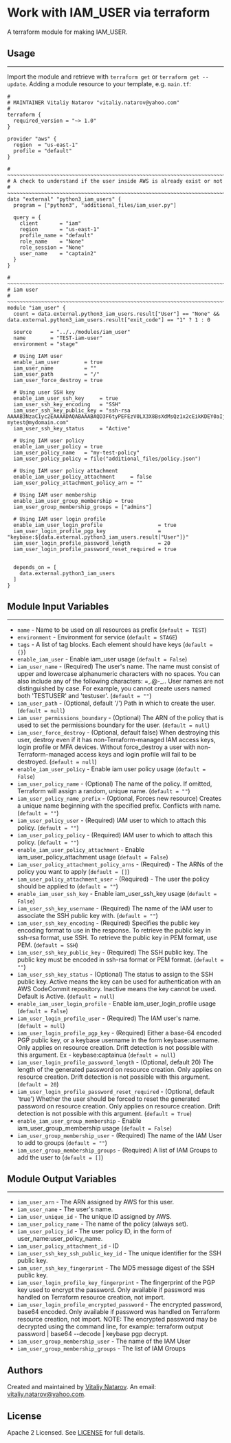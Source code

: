# Work with IAM_USER via terraform

A terraform module for making IAM_USER.


## Usage
----------------------
Import the module and retrieve with ```terraform get``` or ```terraform get --update```. Adding a module resource to your template, e.g. `main.tf`:

```
#
# MAINTAINER Vitaliy Natarov "vitaliy.natarov@yahoo.com"
#
terraform {
  required_version = "~> 1.0"
}

provider "aws" {
  region  = "us-east-1"
  profile = "default"
}

# ~~~~~~~~~~~~~~~~~~~~~~~~~~~~~~~~~~~~~~~~~~~~~~~~~~~~~~~~~~~~~~~~~~~~~~~~~~~~~~~~~~~~
# A check to understand if the user inside AWS is already exist or not
# ~~~~~~~~~~~~~~~~~~~~~~~~~~~~~~~~~~~~~~~~~~~~~~~~~~~~~~~~~~~~~~~~~~~~~~~~~~~~~~~~~~~~
data "external" "python3_iam_users" {
  program = ["python3", "additional_files/iam_user.py"]

  query = {
    client       = "iam"
    region       = "us-east-1"
    profile_name = "default"
    role_name    = "None"
    role_session = "None"
    user_name    = "captain2"
  }
}

# ~~~~~~~~~~~~~~~~~~~~~~~~~~~~~~~~~~~~~~~~~~~~~~~~~~~~~~~~~~~~~~~~~~~~~~~~~~~~~~~~~~~~
# iam user
# ~~~~~~~~~~~~~~~~~~~~~~~~~~~~~~~~~~~~~~~~~~~~~~~~~~~~~~~~~~~~~~~~~~~~~~~~~~~~~~~~~~~~
module "iam_user" {
  count = data.external.python3_iam_users.result["User"] == "None" && data.external.python3_iam_users.result["exit_code"] == "1" ? 1 : 0

  source      = "../../modules/iam_user"
  name        = "TEST-iam-user"
  environment = "stage"

  # Using IAM user
  enable_iam_user        = true
  iam_user_name          = ""
  iam_user_path          = "/"
  iam_user_force_destroy = true

  # Using user SSH key
  enable_iam_user_ssh_key     = true
  iam_user_ssh_key_encoding   = "SSH"
  iam_user_ssh_key_public_key = "ssh-rsa AAAAB3NzaC1yc2EAAAADAQABAAABAQD3F6tyPEFEzV0LX3X8BsXdMsQz1x2cEikKDEY0aIj41qgxMCP/iteneqXSIFZBp5vizPvaoIR3Um9xK7PGoW8giupGn+EPuxIA4cDM4vzOqOkiMPhz5XK0whEjkVzTo4+S0puvDZuwIsdiW9mxhJc7tgBNL0cYlWSYVkz4G/fslNfRPW5mYAM49f4fhtxPb5ok4Q2Lg9dPKVHO/Bgeu5woMc7RY0p1ej6D4CKFE6lymSDJpW0YHX/wqE9+cfEauh7xZcG0q9t2ta6F6fmX0agvpFyZo8aFbXeUBr7osSCJNgvavWbM/06niWrOvYX2xwWdhXmXSrbX8ZbabVohBK41 mytest@mydomain.com"
  iam_user_ssh_key_status     = "Active"

  # Using IAM user policy
  enable_iam_user_policy = true
  iam_user_policy_name   = "my-test-policy"
  iam_user_policy_policy = file("additional_files/policy.json")

  # Using IAM user policy attachment
  enable_iam_user_policy_attachment     = false
  iam_user_policy_attachment_policy_arn = ""

  # Using IAM user membership
  enable_iam_user_group_membership = true
  iam_user_group_membership_groups = ["admins"]

  # Using IAM user login profile
  enable_iam_user_login_profile                  = true
  iam_user_login_profile_pgp_key                 = "keybase:${data.external.python3_iam_users.result["User"]}"
  iam_user_login_profile_password_length         = 20
  iam_user_login_profile_password_reset_required = true


  depends_on = [
    data.external.python3_iam_users
  ]
}
```

## Module Input Variables
----------------------
- `name` - Name to be used on all resources as prefix (`default = TEST`)
- `environment` - Environment for service (`default = STAGE`)
- `tags` - A list of tag blocks. Each element should have keys (`default = {}`)
- `enable_iam_user` - Enable iam_user usage (`default = False`)
- `iam_user_name` - (Required) The user's name. The name must consist of upper and lowercase alphanumeric characters with no spaces. You can also include any of the following characters: =,.@-_.. User names are not distinguished by case. For example, you cannot create users named both 'TESTUSER' and 'testuser'. (`default = ""`)
- `iam_user_path` - (Optional, default '/') Path in which to create the user. (`default = null`)
- `iam_user_permissions_boundary` - (Optional) The ARN of the policy that is used to set the permissions boundary for the user. (`default = null`)
- `iam_user_force_destroy` - (Optional, default false) When destroying this user, destroy even if it has non-Terraform-managed IAM access keys, login profile or MFA devices. Without force_destroy a user with non-Terraform-managed access keys and login profile will fail to be destroyed. (`default = null`)
- `enable_iam_user_policy` - Enable iam user policy usage (`default = False`)
- `iam_user_policy_name` - (Optional) The name of the policy. If omitted, Terraform will assign a random, unique name. (`default = ""`)
- `iam_user_policy_name_prefix` - (Optional, Forces new resource) Creates a unique name beginning with the specified prefix. Conflicts with name. (`default = ""`)
- `iam_user_policy_user` - (Required) IAM user to which to attach this policy. (`default = ""`)
- `iam_user_policy_policy` - (Required) IAM user to which to attach this policy. (`default = ""`)
- `enable_iam_user_policy_attachment` - Enable iam_user_policy_attachment usage (`default = False`)
- `iam_user_policy_attachment_policy_arns` - (Required) - The ARNs of the policy you want to apply (`default = []`)
- `iam_user_policy_attachment_user` - (Required) - The user the policy should be applied to (`default = ""`)
- `enable_iam_user_ssh_key` - Enable iam_user_ssh_key usage (`default = False`)
- `iam_user_ssh_key_username` - (Required) The name of the IAM user to associate the SSH public key with. (`default = ""`)
- `iam_user_ssh_key_encoding` - (Required) Specifies the public key encoding format to use in the response. To retrieve the public key in ssh-rsa format, use SSH. To retrieve the public key in PEM format, use PEM. (`default = SSH`)
- `iam_user_ssh_key_public_key` - (Required) The SSH public key. The public key must be encoded in ssh-rsa format or PEM format. (`default = ""`)
- `iam_user_ssh_key_status` - (Optional) The status to assign to the SSH public key. Active means the key can be used for authentication with an AWS CodeCommit repository. Inactive means the key cannot be used. Default is Active. (`default = null`)
- `enable_iam_user_login_profile` - Enable iam_user_login_profile usage (`default = False`)
- `iam_user_login_profile_user` - (Required) The IAM user's name. (`default = null`)
- `iam_user_login_profile_pgp_key` - (Required) Either a base-64 encoded PGP public key, or a keybase username in the form keybase:username. Only applies on resource creation. Drift detection is not possible with this argument. Ex - keybase:captainua (`default = null`)
- `iam_user_login_profile_password_length` - (Optional, default 20) The length of the generated password on resource creation. Only applies on resource creation. Drift detection is not possible with this argument. (`default = 20`)
- `iam_user_login_profile_password_reset_required` -  (Optional, default 'true') Whether the user should be forced to reset the generated password on resource creation. Only applies on resource creation. Drift detection is not possible with this argument. (`default = True`)
- `enable_iam_user_group_membership` - Enable iam_user_group_membership usage (`default = False`)
- `iam_user_group_membership_user` - (Required) The name of the IAM User to add to groups (`default = ""`)
- `iam_user_group_membership_groups` - (Required) A list of IAM Groups to add the user to (`default = []`)

## Module Output Variables
----------------------
- `iam_user_arn` - The ARN assigned by AWS for this user.
- `iam_user_name` - The user's name.
- `iam_user_unique_id` - The unique ID assigned by AWS.
- `iam_user_policy_name` - The name of the policy (always set).
- `iam_user_policy_id` - The user policy ID, in the form of user_name:user_policy_name.
- `iam_user_policy_attachment_id` - ID
- `iam_user_ssh_key_ssh_public_key_id` - The unique identifier for the SSH public key.
- `iam_user_ssh_key_fingerprint` - The MD5 message digest of the SSH public key.
- `iam_user_login_profile_key_fingerprint` - The fingerprint of the PGP key used to encrypt the password. Only available if password was handled on Terraform resource creation, not import.
- `iam_user_login_profile_encrypted_password` - The encrypted password, base64 encoded. Only available if password was handled on Terraform resource creation, not import. NOTE: The encrypted password may be decrypted using the command line, for example: terraform output password | base64 --decode | keybase pgp decrypt.
- `iam_user_group_membership_user` - The name of the IAM User
- `iam_user_group_membership_groups` - The list of IAM Groups


## Authors

Created and maintained by [Vitaliy Natarov](https://github.com/SebastianUA). An email: [vitaliy.natarov@yahoo.com](vitaliy.natarov@yahoo.com).

## License

Apache 2 Licensed. See [LICENSE](https://github.com/SebastianUA/terraform/blob/master/LICENSE) for full details.
